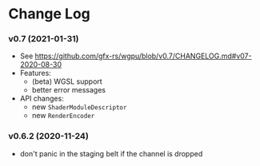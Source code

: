 # Change Log

### v0.7 (2021-01-31)
- See https://github.com/gfx-rs/wgpu/blob/v0.7/CHANGELOG.md#v07-2020-08-30
- Features:
	- (beta) WGSL support
	- better error messages
- API changes:
	- new `ShaderModuleDescriptor`
	- new `RenderEncoder`

### v0.6.2 (2020-11-24)
- don't panic in the staging belt if the channel is dropped
